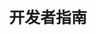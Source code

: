 ﻿---
title: 开发者指南
type: docs
weight: 20
url: /zh/nodejs-java/developer-guide/
keywords: nodejs, excel, api, develope
description: Aspose.Cells 用于 Node.js，通过 Java 开发人员指南
---
